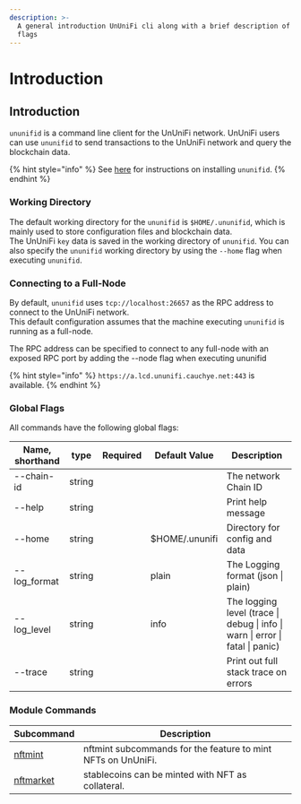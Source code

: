 ```yaml
---
description: >-
  A general introduction UnUniFi cli along with a brief description of commands and
  flags
---
```


# Introduction

## Introduction

`ununifid` is a command line client for the UnUniFi network. UnUniFi users can use `ununifid` to send transactions to the UnUniFi network and query the blockchain data.

{% hint style="info" %}
See [here](../validators/ununifid-installation-and-setup.md) for instructions on installing `ununifid`.
{% endhint %}

### Working Directory <a href="#working-directory" id="working-directory"></a>

The default working directory for the `ununifid` is `$HOME/.ununifid`, which is mainly used to store configuration files and blockchain data.  
The UnUniFi `key` data is saved in the working directory of `ununifid`. You can also specify the `ununifid` working directory by using the `--home` flag when executing `ununifid`.

### Connecting to a Full-Node

By default, `ununifid` uses `tcp://localhost:26657` as the RPC address to connect to the UnUniFi network.  
This default configuration assumes that the machine executing `ununifid` is running as a full-node.

The RPC address can be specified to connect to any full-node with an exposed RPC port by adding the --node flag when executing ununifid

{% hint style="info" %}
`https://a.lcd.ununifi.cauchye.net:443` is available.
{% endhint %}

### Global Flags <a href="#global-flags" id="global-flags"></a>

All commands have the following global flags:

| Name, shorthand | type   | Required | Default Value    | Description                                                                   |
| --------------- | ------ | -------- | ---------------- | ----------------------------------------------------------------------------- |
| --chain-id      | string |          |                  | The network Chain ID                                                          |
| --help          | string |          |                  | Print help message                                                            |
| --home          | string |          | $HOME/.ununifi   | Directory for config and data                                                 |
| --log\_format   | string |          | plain            | The Logging format (json \| plain)                                            |
| --log\_level    | string |          | info             | The logging level (trace \| debug \| info \| warn \| error \| fatal \| panic) |
| --trace         | string |          |                  | Print out full stack trace on errors                                          |

### Module Commands <a href="#module-commands" id="module-commands"></a>

| **Subcommand**                          | **Description**                                               |
| --------------------------------------- | ------------------------------------------------------------- |
| [nftmint](modules/nftmint.md)           | nftmint subcommands for the feature to mint NFTs on UnUniFi.  |
| [nftmarket](modules/nftmarket.md)       | stablecoins can be minted with NFT as collateral.             |

